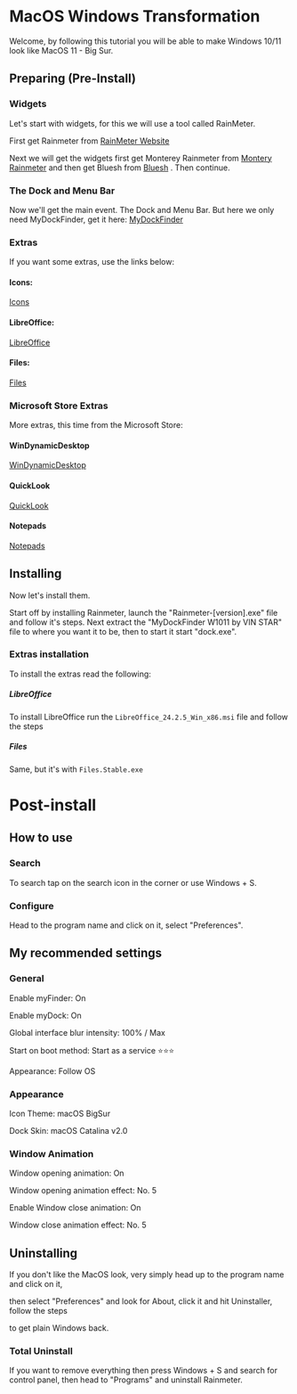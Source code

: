 # MacOS Windows Transformation
Welcome, by following this tutorial you will be able to make Windows 10/11 look like MacOS 11 - Big Sur.

## Preparing (Pre-Install)
### Widgets
Let's start with widgets, for this
we will use a tool called
RainMeter.
 
First get Rainmeter from
[RainMeter Website](https://www.rainmeter.net)

Next we will get the widgets
first get Monterey Rainmeter from
[Montery Rainmeter](https://shorturl.at/nkZvZ)
and then get Bluesh from
[Bluesh](https://shorturl.at/wVLgg)
. Then continue.

### The Dock and Menu Bar
Now we'll get the main event. The Dock and Menu Bar.
But here we only need MyDockFinder, get it here:
[MyDockFinder](https://www.mediafire.com/file/r4te70vpe9td4fk/MyDockFinder_W1011_by_VIN_STAR.zip/file)

### Extras
If you want some extras, use the links below:

#### Icons:

[Icons](https://drive.google.com/file/d/19VSivGIYyrHXUwscGSbk6YZaJ8rpHAd1/view?usp=drive_link)

#### LibreOffice:

[LibreOffice](https://www.mirrorservice.org/sites/download.documentfoundation.org/tdf/libreoffice/stable/24.2.5/win/x86/LibreOffice_24.2.5_Win_x86.msi)

#### Files:

[Files](https://cdn.files.community/files/download/Files.Stable.exe)

### Microsoft Store Extras
More extras, this time from the Microsoft Store:

#### WinDynamicDesktop
[WinDynamicDesktop](https://apps.microsoft.com/detail/9nm8n7dq3z5f?hl=en-UK&gl=UK)

#### QuickLook
[QuickLook](https://apps.microsoft.com/detail/9nv4bs3l1h4s?hl=en-UK&gl=UK)

#### Notepads
[Notepads](https://apps.microsoft.com/detail/9nhl4nsc67wm?rtc=1&hl=en-gb&gl=GB)

## Installing

Now let's install them. 

Start off by installing Rainmeter, launch the "Rainmeter-[version].exe" file and follow it's steps. Next extract the "MyDockFinder W1011 by VIN STAR" file to where you want it to be, then to start it start "dock.exe".

### Extras installation
To install the extras read the following:

##### LibreOffice
To install LibreOffice run the `LibreOffice_24.2.5_Win_x86.msi` file and follow the steps

##### Files
Same, but it's with `Files.Stable.exe`

# Post-install

## How to use
### Search
To search tap on the search icon in the corner or use Windows + S.
### Configure
Head to the program name and click on it, select "Preferences".

## My recommended settings

### General
 Enable myFinder: On
 
 Enable myDock: On
  
 Global interface blur intensity: 100% / Max
 
 Start on boot method: Start as a service ⭐⭐⭐
 
 Appearance: Follow OS
### Appearance
Icon Theme: macOS BigSur

Dock Skin: macOS Catalina v2.0
### Window Animation
Window opening animation: On

Window opening animation effect: No. 5

Enable Window close animation: On

Window close animation effect: No. 5

## Uninstalling
If you don't like the MacOS look, very simply head up to the program name and click on it,

then select "Preferences" and look for About, click it and hit Uninstaller, follow the steps

to get plain Windows back.

### Total Uninstall
If you want to remove everything then press Windows + S and search for control panel, then head to "Programs" and uninstall Rainmeter.
